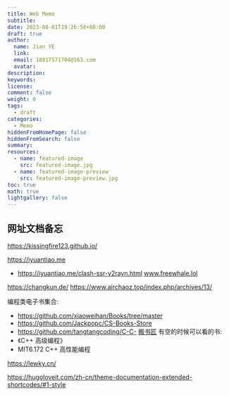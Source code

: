 ```yaml
---
title: Web Memo
subtitle:
date: 2023-08-01T19:26:58+08:00
draft: true
author:
  name: Jian YE
  link:
  email: 18817571704@163.com
  avatar:
description:
keywords:
license:
comment: false
weight: 0
tags:
  - draft
categories:
  - Memo
hiddenFromHomePage: false
hiddenFromSearch: false
summary:
resources:
  - name: featured-image
    src: featured-image.jpg
  - name: featured-image-preview
    src: featured-image-preview.jpg
toc: true
math: true
lightgallery: false
---
```

## 网址文档备忘

https://kissingfire123.github.io/

https://iyuantiao.me
  - https://iyuantiao.me/clash-ssr-v2rayn.html
www.freewhale.lol


https://changkun.de/
https://www.airchaoz.top/index.php/archives/13/

编程类电子书集合:
- https://github.com/xiaoweihan/Books/tree/master
- https://github.com/Jackpopc/CS-Books-Store
- https://github.com/tangtangcoding/C-C-
[搬书匠](http://www.banshujiang.cn/)
有空的时候可以看的书:
- 《C++ 高级编程》
-  MIT6.172 C++ 高性能编程


https://lewky.cn/

https://hugoloveit.com/zh-cn/theme-documentation-extended-shortcodes/#1-style